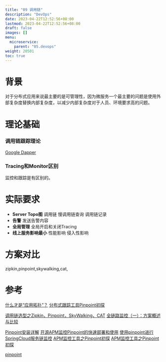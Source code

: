 ```yaml
---
title: "09 调用链"
description: "DevOps"
date: 2023-04-22T12:52:56+08:00
lastmod: 2023-04-22T12:52:56+08:00
draft: false
images: []
menu:
  microservice:
    parent: "05.devops"
weight: 20501
toc: true
---
```


# 背景

对于分布式应用来说最主要的是可管理性，因为微服务一个最主要的问题是使用外部复杂度替换内部复杂度，以减少内部复杂度对于人员、环境要求高的问题。

# 理论基础

### 调用链跟踪理论
[Google Dapper](http://bigbully.github.io/Dapper-translation/)

### Tracing和Monitor区别
监控和跟踪是有区别的。


# 实际要求

- **Server Topo图**
调用链
慢调用链查询
调用链记录
- **告警**
发送告警内容
- **全局管理**
全局开启和关闭Tracing
- **线上服务影响最小**
性能影响
侵入性影响

# 方案对比

zipkin,pinpoint,skywalking,cat,

# 参考

[什么才是“应用拓扑”？](https://www.jianshu.com/p/20dcc76aa9d9)
[分布式跟踪工具Pinpoint初探](https://www.imooc.com/article/29232)

[调用链选型之Zipkin，Pinpoint，SkyWalking，CAT](https://www.jianshu.com/p/0fbbf99a236e)
[全链路监控（一）：方案概述与比较](https://juejin.im/post/5a7a9e0af265da4e914b46f1)

[Pinpoint安装详解](https://www.jianshu.com/p/6d7ce28bb74d)
[开源APM监控Pinpoint的快速部署和使用](https://www.jianshu.com/p/ac1219c67e3c)
[使用pinpoint进行SpringCloud服务链监控](https://www.jianshu.com/p/5a6dc609acea)
[APM监控工具之Pinpoint初探](https://www.jianshu.com/p/6d1738db962c)
[APM监控工具之Pinpoint初探](http://laciagin.me/2018/04/10/APM%E7%9B%91%E6%8E%A7%E5%B7%A5%E5%85%B7%E4%B9%8BPinpoint/)

[pinpoint](https://github.com/naver/pinpoint)
